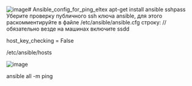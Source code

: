 ![image](https://github.com/user-attachments/assets/c3f71cf0-5a69-4f82-a22f-fbb1876cd933)# Ansible_config_for_ping_eltex
apt-get install ansible sshpass
Уберите проверку публичного ssh ключа ansible, для этого раскомментируйте в файле /etc/ansible/ansible.cfg строку: //обязательно везде на машинах включите ssdd

host_key_checking = False

 /etc/ansible/hosts

![image](https://github.com/user-attachments/assets/3804b500-19be-4409-9cdc-fd6da63f986c)


ansible all -m ping

